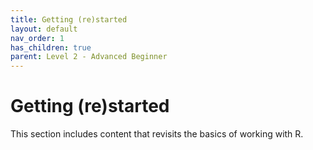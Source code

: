 ```yaml
---
title: Getting (re)started
layout: default
nav_order: 1
has_children: true
parent: Level 2 - Advanced Beginner
---
```


# Getting (re)started

This section includes content that revisits the basics of working with R. 


